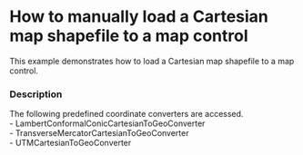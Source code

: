 # How to manually load a Cartesian map shapefile to a map control


This example demonstrates how to load a Cartesian map shapefile to a map control.


<h3>Description</h3>

The following predefined coordinate converters are accessed.<br />- LambertConformalConicCartesianToGeoConverter<br />- TransverseMercatorCartesianToGeoConverter<br />- UTMCartesianToGeoConverter

<br/>



